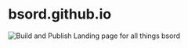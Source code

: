 # bsord.github.io
![Build and Publish](https://github.com/bsord/bsord.github.io/workflows/Build%20and%20Publish/badge.svg)
Landing page for all things bsord
